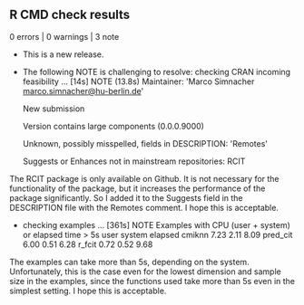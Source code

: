 ## R CMD check results

0 errors | 0 warnings | 3 note

* This is a new release.

* The following NOTE is challenging to resolve: 
  checking CRAN incoming feasibility ... [14s] NOTE (13.8s)
   Maintainer: 'Marco Simnacher <marco.simnacher@hu-berlin.de>'
   
   New submission
   
   Version contains large components (0.0.0.9000)
   
   Unknown, possibly misspelled, fields in DESCRIPTION:
     'Remotes'
   
   Suggests or Enhances not in mainstream repositories:
     RCIT
  
The RCIT package is only available on Github. It is not necessary for the functionality of the package, but it increases the performance of the package significantly. So I added it to the Suggests field in the DESCRIPTION file with the Remotes comment. I hope this is acceptable.

* checking examples ... [361s] NOTE
  Examples with CPU (user + system) or elapsed time > 5s
           user system elapsed
  cmiknn   7.23   2.11    8.09
  pred_cit 6.00   0.51    6.28
  r_fcit   0.72   0.52    9.68
  
The examples can take more than 5s, depending on the system. Unfortunately, this is the case even for the lowest dimension and sample size in the examples, since the functions used take more than 5s even in the simplest setting. I hope this is acceptable.
     
